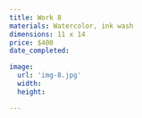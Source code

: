 ```yaml
---
title: Work 8
materials: Watercolor, ink wash
dimensions: 11 x 14
price: $400
date_completed:

image:
  url: 'img-8.jpg'
  width:
  height:

---
```

